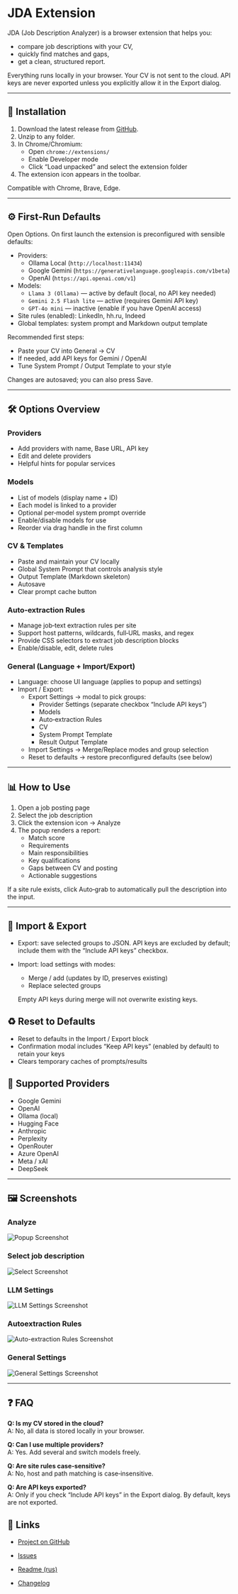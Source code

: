 # JDA Extension

JDA (Job Description Analyzer) is a browser extension that helps you:

- compare job descriptions with your CV,
- quickly find matches and gaps,
- get a clean, structured report.

Everything runs locally in your browser. Your CV is not sent to the cloud. API keys are never exported unless you explicitly allow it in the Export dialog.

---

## 🔧 Installation

1) Download the latest release from [GitHub](https://github.com/AndreyKolygin/smja-extension/releases).
2) Unzip to any folder.
3) In Chrome/Chromium:
   - Open `chrome://extensions/`
   - Enable Developer mode
   - Click “Load unpacked” and select the extension folder
4) The extension icon appears in the toolbar.

Compatible with Chrome, Brave, Edge.

---

## ⚙️ First‑Run Defaults

Open Options. On first launch the extension is preconfigured with sensible defaults:

- Providers:
  - Ollama Local (`http://localhost:11434`)
  - Google Gemini (`https://generativelanguage.googleapis.com/v1beta`)
  - OpenAI (`https://api.openai.com/v1`)
- Models:
  - `Llama 3 (Ollama)` — active by default (local, no API key needed)
  - `Gemini 2.5 Flash lite` — active (requires Gemini API key)
  - `GPT‑4o mini` — inactive (enable if you have OpenAI access)
- Site rules (enabled): LinkedIn, hh.ru, Indeed
- Global templates: system prompt and Markdown output template

Recommended first steps:

- Paste your CV into General → CV
- If needed, add API keys for Gemini / OpenAI
- Tune System Prompt / Output Template to your style

Changes are autosaved; you can also press Save.

---

## 🛠 Options Overview

### Providers

- Add providers with name, Base URL, API key
- Edit and delete providers
- Helpful hints for popular services

### Models

- List of models (display name + ID)
- Each model is linked to a provider
- Optional per‑model system prompt override
- Enable/disable models for use
- Reorder via drag handle in the first column

### CV & Templates

- Paste and maintain your CV locally
- Global System Prompt that controls analysis style
- Output Template (Markdown skeleton)
- Autosave
- Clear prompt cache button

### Auto‑extraction Rules

- Manage job‑text extraction rules per site
- Support host patterns, wildcards, full‑URL masks, and regex
- Provide CSS selectors to extract job description blocks
- Enable/disable, edit, delete rules

### General (Language + Import/Export)

- Language: choose UI language (applies to popup and settings)
- Import / Export:
  - Export Settings → modal to pick groups:
    - Provider Settings (separate checkbox “Include API keys”)
    - Models
    - Auto‑extraction Rules
    - CV
    - System Prompt Template
    - Result Output Template
  - Import Settings → Merge/Replace modes and group selection
  - Reset to defaults → restore preconfigured defaults (see below)

---

## 📊 How to Use

1) Open a job posting page
2) Select the job description
3) Click the extension icon → Analyze
4) The popup renders a report:
   - Match score
   - Requirements
   - Main responsibilities
   - Key qualifications
   - Gaps between CV and posting
   - Actionable suggestions

If a site rule exists, click Auto‑grab to automatically pull the description into the input.

---

## 💾 Import & Export

- Export: save selected groups to JSON. API keys are excluded by default; include them with the “Include API keys” checkbox.
- Import: load settings with modes:
  - Merge / add (updates by ID, preserves existing)
  - Replace selected groups  
  
  Empty API keys during merge will not overwrite existing keys.

## ♻️ Reset to Defaults

- Reset to defaults in the Import / Export block
- Confirmation modal includes “Keep API keys” (enabled by default) to retain your keys
- Clears temporary caches of prompts/results

## 🔑 Supported Providers

- Google Gemini  
- OpenAI  
- Ollama (local)  
- Hugging Face  
- Anthropic  
- Perplexity  
- OpenRouter  
- Azure OpenAI  
- Meta / xAI  
- DeepSeek  

---

## 🖼 Screenshots

### Analyze

![Popup Screenshot](docs/images/popup.png)

### Select job description

![Select Screenshot](docs/images/select.png)

### LLM Settings

![LLM Settings Screenshot](docs/images/llm-settings.png)

### Autoextraction Rules

![Auto-extraction Rules Screenshot](docs/images/auto-extraction.png)

### General Settings

![General Settings Screenshot](docs/images/general-settings.png)

---

## ❓ FAQ

**Q: Is my CV stored in the cloud?**  
A: No, all data is stored locally in your browser.

**Q: Can I use multiple providers?**  
A: Yes. Add several and switch models freely.

**Q: Are site rules case‑sensitive?**  
A: No, host and path matching is case‑insensitive.

**Q: Are API keys exported?**  
A: Only if you check “Include API keys” in the Export dialog. By default, keys are not exported.

## 📎 Links

- [Project on GitHub](https://github.com/AndreyKolygin/smja-extension)

- [Issues](https://github.com/AndreyKolygin/smja-extension/issues)

- [Readme (rus)](https://github.com/AndreyKolygin/smja-extension/blob/main/README.ru.md)

- [Changelog](https://github.com/AndreyKolygin/smja-extension/blob/main/CHANGELOG.md)
